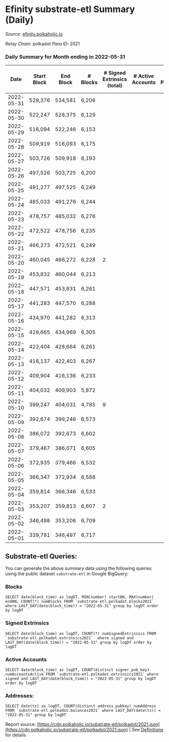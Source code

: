 # Efinity substrate-etl Summary (Daily)

_Source_: [efinity.polkaholic.io](https://efinity.polkaholic.io)

*Relay Chain*: polkadot
*Para ID*: 2021



### Daily Summary for Month ending in 2022-05-31


| Date | Start Block | End Block | # Blocks | # Signed Extrinsics (total) | # Active Accounts | # Passive | # New | # Addresses with Balances | # Events | # Transfers | # XCM Transfers In | # XCM Transfers Out |
| ---- | ----------- | --------- | -------- | --------------------------- | ----------------- | --------- | ----- | ------------------------- | -------- | ----------- | ------------------ | ------------------- |
| 2022-05-31 | 528,376 | 534,581 | 6,206  |  |  |  |  | 10 | 18,638 |   |   |   |
| 2022-05-30 | 522,247 | 528,375 | 6,129  |  |  |  |  | 10 | 18,407 |   |   |   |
| 2022-05-29 | 516,094 | 522,246 | 6,153  |  |  |  |  | 10 | 18,483 |   |   |   |
| 2022-05-28 | 509,919 | 516,093 | 6,175  |  |  |  |  | 10 | 18,547 |   |   |   |
| 2022-05-27 | 503,726 | 509,918 | 6,193  |  |  |  |  | 10 | 18,599 |   |   |   |
| 2022-05-26 | 497,526 | 503,725 | 6,200  |  |  |  |  | 10 | 18,620 |   |   |   |
| 2022-05-25 | 491,277 | 497,525 | 6,249  |  |  |  |  | 10 | 18,769 |   |   |   |
| 2022-05-24 | 485,033 | 491,276 | 6,244  |  |  |  |  | 10 | 18,752 |   |   |   |
| 2022-05-23 | 478,757 | 485,032 | 6,276  |  |  |  |  | 10 | 18,850 |   |   |   |
| 2022-05-22 | 472,522 | 478,756 | 6,235  |  |  |  |  | 10 | 18,725 |   |   |   |
| 2022-05-21 | 466,273 | 472,521 | 6,249  |  |  |  |  | 10 | 18,767 |   |   |   |
| 2022-05-20 | 460,045 | 466,272 | 6,228  | 2 |  |  |  | 10 | 18,722 |   |   |   |
| 2022-05-19 | 453,832 | 460,044 | 6,213  |  |  |  |  | 8 | 18,659 |   |   |   |
| 2022-05-18 | 447,571 | 453,831 | 6,261  |  |  |  |  | 8 | 18,805 |   |   |   |
| 2022-05-17 | 441,283 | 447,570 | 6,288  |  |  |  |  | 8 | 18,884 |   |   |   |
| 2022-05-16 | 434,970 | 441,282 | 6,313  |  |  |  |  | 8 | 18,961 |   |   |   |
| 2022-05-15 | 428,665 | 434,969 | 6,305  |  |  |  |  |  | 18,935 |   |   |   |
| 2022-05-14 | 422,404 | 428,664 | 6,261  |  |  |  |  | 8 | 18,803 |   |   |   |
| 2022-05-13 | 416,137 | 422,403 | 6,267  |  |  |  |  | 8 | 18,823 |   |   |   |
| 2022-05-12 | 409,904 | 416,136 | 6,233  |  |  |  |  | 8 | 18,719 |   |   |   |
| 2022-05-11 | 404,032 | 409,903 | 5,872  |  |  |  |  | 8 | 17,636 |   |   |   |
| 2022-05-10 | 399,247 | 404,031 | 4,785  | 9 |  |  |  |  | 14,406 | 4 ($11.16) |   |   |
| 2022-05-09 | 392,674 | 399,246 | 6,573  |  |  |  |  | 4 | 19,741 |   |   |   |
| 2022-05-08 | 386,072 | 392,673 | 6,602  |  |  |  |  | 4 | 19,828 |   |   |   |
| 2022-05-07 | 379,467 | 386,071 | 6,605  |  |  |  |  | 4 | 19,837 |   |   |   |
| 2022-05-06 | 372,935 | 379,466 | 6,532  |  |  |  |  | 4 | 19,618 |   |   |   |
| 2022-05-05 | 366,347 | 372,934 | 6,588  |  |  |  |  | 4 | 19,786 |   |   |   |
| 2022-05-04 | 359,814 | 366,346 | 6,533  |  |  |  |  | 4 | 19,621 |   |   |   |
| 2022-05-03 | 353,207 | 359,813 | 6,607  | 2 |  |  |  | 4 | 19,856 |   |   |   |
| 2022-05-02 | 346,498 | 353,206 | 6,709  |  |  |  |  | 3 | 20,160 |   |   |   |
| 2022-05-01 | 339,781 | 346,497 | 6,717  |  |  |  |  | 3 | 20,184 |   |   |   |

## Substrate-etl Queries:
You can generate the above summary data using the following queries using the public dataset `substrate-etl` in Google BigQuery:


### Blocks
```
SELECT date(block_time) as logDT, MIN(number) startBN, MAX(number) endBN, COUNT(*) numBlocks FROM `substrate-etl.polkadot.blocks2021`  where LAST_DAY(date(block_time)) = "2022-05-31" group by logDT order by logDT
```


### Signed Extrinsics
```
SELECT date(block_time) as logDT, COUNT(*) numSignedExtrinsics FROM `substrate-etl.polkadot.extrinsics2021`  where signed and LAST_DAY(date(block_time)) = "2022-05-31" group by logDT order by logDT
```


### Active Accounts
```
SELECT date(block_time) as logDT, COUNT(distinct signer_pub_key) numAccountsActive FROM `substrate-etl.polkadot.extrinsics2021` where signed and LAST_DAY(date(block_time)) = "2022-05-31" group by logDT order by logDT
```


### Addresses:
```
SELECT date(ts) as logDT, COUNT(distinct address_pubkey) numAddress FROM `substrate-etl.polkadot.balances2021` where LAST_DAY(date(ts)) = "2022-05-31" group by logDT
```



Report source: [https://cdn.polkaholic.io/substrate-etl/polkadot/2021.json](https://cdn.polkaholic.io/substrate-etl/polkadot/2021.json) | See [Definitions](/DEFINITIONS.md) for details
